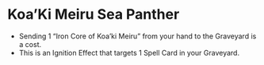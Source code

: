 # Koa’Ki Meiru Sea Panther

*   Sending 1 “Iron Core of Koa’ki Meiru” from your hand to the Graveyard is a cost.
*   This is an Ignition Effect that targets 1 Spell Card in your Graveyard.
